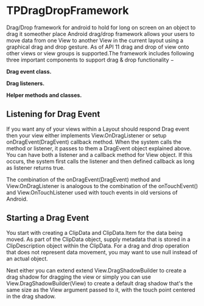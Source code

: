 # TPDragDropFramework
Drag/Drop framework for android to hold for long on screen on an object to drag it someother place
Android drag/drop framework allows your users to move data from one View to another View in the current layout using a graphical drag and drop gesture. As of API 11 drag and drop of view onto other views or view groups is supported.The framework includes following three important components to support drag & drop functionality −

**Drag event class.**

**Drag listeners.**

**Helper methods and classes.**

## Listening for Drag Event
If you want any of your views within a Layout should respond Drag event then your view either implements View.OnDragListener or setup onDragEvent(DragEvent) callback method. When the system calls the method or listener, it passes to them a DragEvent object explained above. You can have both a listener and a callback method for View object. If this occurs, the system first calls the listener and then defined callback as long as listener returns true.

The combination of the onDragEvent(DragEvent) method and View.OnDragListener is analogous to the combination of the onTouchEvent() and View.OnTouchListener used with touch events in old versions of Android.

## Starting a Drag Event
You start with creating a ClipData and ClipData.Item for the data being moved. As part of the ClipData object, supply metadata that is stored in a ClipDescription object within the ClipData. For a drag and drop operation that does not represent data movement, you may want to use null instead of an actual object.

Next either you can extend extend View.DragShadowBuilder to create a drag shadow for dragging the view or simply you can use View.DragShadowBuilder(View) to create a default drag shadow that's the same size as the View argument passed to it, with the touch point centered in the drag shadow.
